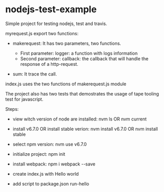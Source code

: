 # nodejs-test-example

Simple project for testing nodejs, test and travis.

myrequest.js export two functions:

* makerequest: It has two parameters, two functions.
  *  First parameter: logger: a function with logs information   
  *  Second parameter: callback: the callback that will handle the response of a http-request.

* sum: It trace the call.


index.js uses the two functions of makerequest.js module


The project also has two tests that demostrates the usage of tape tooling test for javascript.



Steps:

* view witch version of node are installed: nvm ls OR nvm current

* install v6.7.0 OR install stable verion: nvm install v6.7.0 OR nvm install stable


* select npm version: nvm use v6.7.0

* initialize project: npm init
 
* install webpack: npm i webpack --save

* create index.js with Hello world

* add script to package.json run-hello




